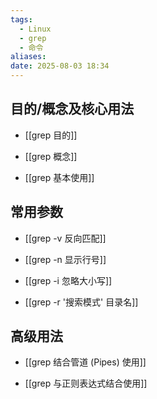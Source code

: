 ```yaml
---
tags:
  - Linux
  - grep
  - 命令
aliases: 
date: 2025-08-03 18:34
---
```


## 目的/概念及核心用法

- [[grep 目的]]
	
- [[grep 概念]]
	
- [[grep 基本使用]]


## 常用参数

- [[grep -v 反向匹配]]
	
- [[grep -n 显示行号]]
	
- [[grep -i 忽略大小写]]
	
- [[grep -r '搜索模式' 目录名]]

## 高级用法

- [[grep 结合管道 (Pipes) 使用]]
	
- [[grep 与正则表达式结合使用]]
